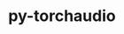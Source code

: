 ---
title: "py-torchaudio"
layout: cache
categories: [package, develop]
meta: {"compilers": ["apple-clang@16.0.0", "gcc@13.2.0"], "num_specs": 137, "num_specs_by_stack": {"ml-darwin-aarch64-mps": 28, "ml-linux-aarch64-cpu": 26, "ml-linux-aarch64-cuda": 27, "ml-linux-x86_64-cpu": 27, "ml-linux-x86_64-cuda": 29, "root": 137}, "oss": ["sequoia", "ubuntu24.04"], "platforms": ["darwin", "linux"], "stacks": ["ml-darwin-aarch64-mps", "ml-linux-aarch64-cpu", "ml-linux-aarch64-cuda", "ml-linux-x86_64-cpu", "ml-linux-x86_64-cuda", "root"], "targets": ["aarch64", "x86_64_v3"], "versions": ["2.6.0", "2.7.0"]}
spec_details: [{"compiler": "gcc@13.2.0", "hash": "2crxvvpxcp6daw3dkrzquedb3xgavqgy", "os": "ubuntu24.04", "platform": "linux", "size": "-", "stacks": ["ml-linux-aarch64-cpu", "root"], "target": "aarch64", "variants": ["build_system=python_pip"], "versions": ["2.7.0"]}, {"compiler": "gcc@13.2.0", "hash": "2dvpl27u64pr6y3v4cg4nqzb44jvren7", "os": "ubuntu24.04", "platform": "linux", "size": "-", "stacks": ["ml-linux-aarch64-cpu", "root"], "target": "aarch64", "variants": ["build_system=python_pip"], "versions": ["2.6.0"]}, {"compiler": "apple-clang@16.0.0", "hash": "2h7gp2xxoajmcaj5dyv6xbeida6osgs2", "os": "sequoia", "platform": "darwin", "size": "-", "stacks": ["ml-darwin-aarch64-mps", "root"], "target": "aarch64", "variants": ["build_system=python_pip"], "versions": ["2.6.0"]}, {"compiler": "gcc@13.2.0", "hash": "2lyohbashecwxsqlbj2qowkt2vkqaqjm", "os": "ubuntu24.04", "platform": "linux", "size": "-", "stacks": ["ml-linux-aarch64-cuda", "root"], "target": "aarch64", "variants": ["build_system=python_pip"], "versions": ["2.7.0"]}, {"compiler": "gcc@13.2.0", "hash": "2rh3bkoorhzvfyikblwrqsogkoy3urqk", "os": "ubuntu24.04", "platform": "linux", "size": "-", "stacks": ["ml-linux-aarch64-cpu", "root"], "target": "aarch64", "variants": ["build_system=python_pip"], "versions": ["2.6.0"]}, {"compiler": "apple-clang@16.0.0", "hash": "2rqm4y7nfkcgoaeqjvonap5qbhyaycqz", "os": "sequoia", "platform": "darwin", "size": "-", "stacks": ["ml-darwin-aarch64-mps", "root"], "target": "aarch64", "variants": ["build_system=python_pip"], "versions": ["2.7.0"]}, {"compiler": "gcc@13.2.0", "hash": "2ujapw2zpp33flciktofyi6ksyahdbxo", "os": "ubuntu24.04", "platform": "linux", "size": "-", "stacks": ["ml-linux-x86_64-cpu", "root"], "target": "x86_64_v3", "variants": ["build_system=python_pip"], "versions": ["2.7.0"]}, {"compiler": "gcc@13.2.0", "hash": "3sqiirafarnsoa5fmbegfhkykn2onopg", "os": "ubuntu24.04", "platform": "linux", "size": "-", "stacks": ["ml-linux-x86_64-cpu", "root"], "target": "x86_64_v3", "variants": ["build_system=python_pip"], "versions": ["2.7.0"]}, {"compiler": "gcc@13.2.0", "hash": "3wjfx5yeuzs4axlrohfknzrettrgcskz", "os": "ubuntu24.04", "platform": "linux", "size": "-", "stacks": ["ml-linux-aarch64-cuda", "root"], "target": "aarch64", "variants": ["build_system=python_pip"], "versions": ["2.6.0"]}, {"compiler": "gcc@13.2.0", "hash": "3xyc7qdrqitzseenuj2db4mewfwu36gk", "os": "ubuntu24.04", "platform": "linux", "size": "-", "stacks": ["ml-linux-aarch64-cpu", "root"], "target": "aarch64", "variants": ["build_system=python_pip"], "versions": ["2.7.0"]}, {"compiler": "gcc@13.2.0", "hash": "42xii3u2kj4x6pa3xo6a7ylep2dmaf6p", "os": "ubuntu24.04", "platform": "linux", "size": "-", "stacks": ["ml-linux-x86_64-cuda", "root"], "target": "x86_64_v3", "variants": ["build_system=python_pip"], "versions": ["2.6.0"]}, {"compiler": "gcc@13.2.0", "hash": "4mzgb7i2xy6j2dbc6gx2vzuqe4spdedk", "os": "ubuntu24.04", "platform": "linux", "size": "-", "stacks": ["ml-linux-aarch64-cuda", "root"], "target": "aarch64", "variants": ["build_system=python_pip"], "versions": ["2.6.0"]}, {"compiler": "apple-clang@16.0.0", "hash": "4ppsscegmibb7vx5kwrrdm7aog6j2qad", "os": "sequoia", "platform": "darwin", "size": "-", "stacks": ["ml-darwin-aarch64-mps", "root"], "target": "aarch64", "variants": ["build_system=python_pip"], "versions": ["2.7.0"]}, {"compiler": "gcc@13.2.0", "hash": "4qmra2xw57t5nltlxc64eldpkpkdb5af", "os": "ubuntu24.04", "platform": "linux", "size": "-", "stacks": ["ml-linux-x86_64-cpu", "root"], "target": "x86_64_v3", "variants": ["build_system=python_pip"], "versions": ["2.7.0"]}, {"compiler": "gcc@13.2.0", "hash": "4qt3lffok3rjp7lruddrc3kbdg2lxca2", "os": "ubuntu24.04", "platform": "linux", "size": "-", "stacks": ["ml-linux-aarch64-cuda", "root"], "target": "aarch64", "variants": ["build_system=python_pip"], "versions": ["2.7.0"]}, {"compiler": "apple-clang@16.0.0", "hash": "4x6maoz2lfzewh35zgfki55ufel7wnpp", "os": "sequoia", "platform": "darwin", "size": "-", "stacks": ["ml-darwin-aarch64-mps", "root"], "target": "aarch64", "variants": ["build_system=python_pip"], "versions": ["2.7.0"]}, {"compiler": "gcc@13.2.0", "hash": "5qgewj6epejq4iyammjdmi7jv5gs4ou7", "os": "ubuntu24.04", "platform": "linux", "size": "-", "stacks": ["ml-linux-aarch64-cpu", "root"], "target": "aarch64", "variants": ["build_system=python_pip"], "versions": ["2.7.0"]}, {"compiler": "gcc@13.2.0", "hash": "6e4ory4mk3as53efwsnpc7ka25oxppuo", "os": "ubuntu24.04", "platform": "linux", "size": "-", "stacks": ["ml-linux-aarch64-cpu", "root"], "target": "aarch64", "variants": ["build_system=python_pip"], "versions": ["2.6.0"]}, {"compiler": "gcc@13.2.0", "hash": "6mgjgbv3c4ay3nyzaikrzgsdr4yve2fh", "os": "ubuntu24.04", "platform": "linux", "size": "-", "stacks": ["ml-linux-x86_64-cpu", "root"], "target": "x86_64_v3", "variants": ["build_system=python_pip"], "versions": ["2.7.0"]}, {"compiler": "apple-clang@16.0.0", "hash": "6n3ftprjnw7fdgy6xlbklxwanblu5zxk", "os": "sequoia", "platform": "darwin", "size": "-", "stacks": ["ml-darwin-aarch64-mps", "root"], "target": "aarch64", "variants": ["build_system=python_pip"], "versions": ["2.6.0"]}, {"compiler": "gcc@13.2.0", "hash": "6teyelvdw4xwqxtlyq4aywybt4lj6scn", "os": "ubuntu24.04", "platform": "linux", "size": "-", "stacks": ["ml-linux-aarch64-cuda", "root"], "target": "aarch64", "variants": ["build_system=python_pip"], "versions": ["2.7.0"]}, {"compiler": "gcc@13.2.0", "hash": "766zpbhftbqgxdyiyuw6gwv4jeqgwuk6", "os": "ubuntu24.04", "platform": "linux", "size": "-", "stacks": ["ml-linux-aarch64-cpu", "root"], "target": "aarch64", "variants": ["build_system=python_pip"], "versions": ["2.6.0"]}, {"compiler": "gcc@13.2.0", "hash": "77idgc2ryc6nkfmhadwvsghjbrzye23a", "os": "ubuntu24.04", "platform": "linux", "size": "-", "stacks": ["ml-linux-aarch64-cpu", "root"], "target": "aarch64", "variants": ["build_system=python_pip"], "versions": ["2.6.0"]}, {"compiler": "gcc@13.2.0", "hash": "7dv6c2ifhhn3br3ronod3r6td7wuoyid", "os": "ubuntu24.04", "platform": "linux", "size": "-", "stacks": ["ml-linux-x86_64-cuda", "root"], "target": "x86_64_v3", "variants": ["build_system=python_pip"], "versions": ["2.7.0"]}, {"compiler": "gcc@13.2.0", "hash": "7jfjfrww5bcoat4zmi4womptnh3qadzu", "os": "ubuntu24.04", "platform": "linux", "size": "-", "stacks": ["ml-linux-aarch64-cpu", "root"], "target": "aarch64", "variants": ["build_system=python_pip"], "versions": ["2.7.0"]}, {"compiler": "gcc@13.2.0", "hash": "7r7w6gfi45zuuirri7c3s5mgzyftnekp", "os": "ubuntu24.04", "platform": "linux", "size": "-", "stacks": ["ml-linux-aarch64-cpu", "root"], "target": "aarch64", "variants": ["build_system=python_pip"], "versions": ["2.7.0"]}, {"compiler": "gcc@13.2.0", "hash": "a5y2sdpqzed7eg7wx4dinhirfq4dylek", "os": "ubuntu24.04", "platform": "linux", "size": "-", "stacks": ["ml-linux-x86_64-cpu", "root"], "target": "x86_64_v3", "variants": ["build_system=python_pip"], "versions": ["2.7.0"]}, {"compiler": "gcc@13.2.0", "hash": "aatw3tjvyrsg4yyj3segopbj3tvdxvpc", "os": "ubuntu24.04", "platform": "linux", "size": "-", "stacks": ["ml-linux-x86_64-cuda", "root"], "target": "x86_64_v3", "variants": ["build_system=python_pip"], "versions": ["2.6.0"]}, {"compiler": "gcc@13.2.0", "hash": "adoap4uisvv7ukl3sjz7wcngme6buf4e", "os": "ubuntu24.04", "platform": "linux", "size": "-", "stacks": ["ml-linux-aarch64-cuda", "root"], "target": "aarch64", "variants": ["build_system=python_pip"], "versions": ["2.7.0"]}, {"compiler": "gcc@13.2.0", "hash": "ae5xdkwsmhck7jhw6q5eecwpusopjdtr", "os": "ubuntu24.04", "platform": "linux", "size": "-", "stacks": ["ml-linux-x86_64-cpu", "root"], "target": "x86_64_v3", "variants": ["build_system=python_pip"], "versions": ["2.7.0"]}, {"compiler": "gcc@13.2.0", "hash": "any2pa4a5negwwwhl2v5374q3op4i44m", "os": "ubuntu24.04", "platform": "linux", "size": "-", "stacks": ["ml-linux-x86_64-cuda", "root"], "target": "x86_64_v3", "variants": ["build_system=python_pip"], "versions": ["2.7.0"]}, {"compiler": "gcc@13.2.0", "hash": "aqdkgkgdl3nzaplmyb3gsd2zupvnez3x", "os": "ubuntu24.04", "platform": "linux", "size": "-", "stacks": ["ml-linux-x86_64-cuda", "root"], "target": "x86_64_v3", "variants": ["build_system=python_pip"], "versions": ["2.7.0"]}, {"compiler": "gcc@13.2.0", "hash": "auv7c7uclgxdw2k7ogakxrz6kyasbjw5", "os": "ubuntu24.04", "platform": "linux", "size": "-", "stacks": ["ml-linux-aarch64-cuda", "root"], "target": "aarch64", "variants": ["build_system=python_pip"], "versions": ["2.7.0"]}, {"compiler": "gcc@13.2.0", "hash": "b33urp7khl4zg2tf7qkoam2vnse35fvd", "os": "ubuntu24.04", "platform": "linux", "size": "-", "stacks": ["ml-linux-aarch64-cpu", "root"], "target": "aarch64", "variants": ["build_system=python_pip"], "versions": ["2.7.0"]}, {"compiler": "gcc@13.2.0", "hash": "bxajxrbvwz5ykfza3zt7z453ckcos33e", "os": "ubuntu24.04", "platform": "linux", "size": "-", "stacks": ["ml-linux-aarch64-cuda", "root"], "target": "aarch64", "variants": ["build_system=python_pip"], "versions": ["2.6.0"]}, {"compiler": "gcc@13.2.0", "hash": "c3e5hco3p4svjriustud564pfrx4k5bo", "os": "ubuntu24.04", "platform": "linux", "size": "-", "stacks": ["ml-linux-aarch64-cpu", "root"], "target": "aarch64", "variants": ["build_system=python_pip"], "versions": ["2.7.0"]}, {"compiler": "apple-clang@16.0.0", "hash": "c3tvc2ssto7735o7tperuywhumzskbac", "os": "sequoia", "platform": "darwin", "size": "-", "stacks": ["ml-darwin-aarch64-mps", "root"], "target": "aarch64", "variants": ["build_system=python_pip"], "versions": ["2.6.0"]}, {"compiler": "apple-clang@16.0.0", "hash": "cia7lsgjrqguh73wdmycq4wdp5c7o2d2", "os": "sequoia", "platform": "darwin", "size": "-", "stacks": ["ml-darwin-aarch64-mps", "root"], "target": "aarch64", "variants": ["build_system=python_pip"], "versions": ["2.7.0"]}, {"compiler": "apple-clang@16.0.0", "hash": "ctvxt64i3dtnbvftehqouy744fac3z2e", "os": "sequoia", "platform": "darwin", "size": "-", "stacks": ["ml-darwin-aarch64-mps", "root"], "target": "aarch64", "variants": ["build_system=python_pip"], "versions": ["2.6.0"]}, {"compiler": "gcc@13.2.0", "hash": "cyk5cdgajvfopfnoqqqcc7lfh5gosuef", "os": "ubuntu24.04", "platform": "linux", "size": "-", "stacks": ["ml-linux-aarch64-cuda", "root"], "target": "aarch64", "variants": ["build_system=python_pip"], "versions": ["2.7.0"]}, {"compiler": "gcc@13.2.0", "hash": "d2beo7q3ncaprt7ogcpxdbf3ffzilnlh", "os": "ubuntu24.04", "platform": "linux", "size": "-", "stacks": ["ml-linux-x86_64-cpu", "root"], "target": "x86_64_v3", "variants": ["build_system=python_pip"], "versions": ["2.6.0"]}, {"compiler": "gcc@13.2.0", "hash": "d5igcc3o5p7wz73hcnysdu3f5bqdemsa", "os": "ubuntu24.04", "platform": "linux", "size": "-", "stacks": ["ml-linux-aarch64-cuda", "root"], "target": "aarch64", "variants": ["build_system=python_pip"], "versions": ["2.7.0"]}, {"compiler": "apple-clang@16.0.0", "hash": "dnrf7rikxphfphugn6lxi7od5c2kpoo2", "os": "sequoia", "platform": "darwin", "size": "-", "stacks": ["ml-darwin-aarch64-mps", "root"], "target": "aarch64", "variants": ["build_system=python_pip"], "versions": ["2.6.0"]}, {"compiler": "gcc@13.2.0", "hash": "dokhpmhgikz3xmny7iafbikkksysonxe", "os": "ubuntu24.04", "platform": "linux", "size": "-", "stacks": ["ml-linux-x86_64-cuda", "root"], "target": "x86_64_v3", "variants": ["build_system=python_pip"], "versions": ["2.6.0"]}, {"compiler": "apple-clang@16.0.0", "hash": "dr52tve7cwargccxfuqdgzxwss2m5vh4", "os": "sequoia", "platform": "darwin", "size": "-", "stacks": ["ml-darwin-aarch64-mps", "root"], "target": "aarch64", "variants": ["build_system=python_pip"], "versions": ["2.7.0"]}, {"compiler": "apple-clang@16.0.0", "hash": "eayrlvya6dtxw7zybspk2aqlzgfcnpuw", "os": "sequoia", "platform": "darwin", "size": "-", "stacks": ["ml-darwin-aarch64-mps", "root"], "target": "aarch64", "variants": ["build_system=python_pip"], "versions": ["2.7.0"]}, {"compiler": "gcc@13.2.0", "hash": "ebf7mwrn65yduppinvsnq5co2utkxpvs", "os": "ubuntu24.04", "platform": "linux", "size": "-", "stacks": ["ml-linux-aarch64-cuda", "root"], "target": "aarch64", "variants": ["build_system=python_pip"], "versions": ["2.6.0"]}, {"compiler": "gcc@13.2.0", "hash": "ey3gun7n32qofsa74nidp6f6ajxwjmlh", "os": "ubuntu24.04", "platform": "linux", "size": "-", "stacks": ["ml-linux-x86_64-cpu", "root"], "target": "x86_64_v3", "variants": ["build_system=python_pip"], "versions": ["2.7.0"]}, {"compiler": "gcc@13.2.0", "hash": "f4lfma4pu26e63ygjapxvs4ttyg3tgaq", "os": "ubuntu24.04", "platform": "linux", "size": "-", "stacks": ["ml-linux-x86_64-cuda", "root"], "target": "x86_64_v3", "variants": ["build_system=python_pip"], "versions": ["2.6.0"]}, {"compiler": "gcc@13.2.0", "hash": "f6jeim3yte4jg5sr4rfjbyzjqpefl3wu", "os": "ubuntu24.04", "platform": "linux", "size": "-", "stacks": ["ml-linux-x86_64-cuda", "root"], "target": "x86_64_v3", "variants": ["build_system=python_pip"], "versions": ["2.7.0"]}, {"compiler": "gcc@13.2.0", "hash": "f7lfjgd5v5h2e5zrgwyfe7u6ozeq2zgk", "os": "ubuntu24.04", "platform": "linux", "size": "-", "stacks": ["ml-linux-aarch64-cpu", "root"], "target": "aarch64", "variants": ["build_system=python_pip"], "versions": ["2.7.0"]}, {"compiler": "gcc@13.2.0", "hash": "fbxgoj636faagm4yhjjucy2jsynwgt3r", "os": "ubuntu24.04", "platform": "linux", "size": "-", "stacks": ["ml-linux-aarch64-cuda", "root"], "target": "aarch64", "variants": ["build_system=python_pip"], "versions": ["2.7.0"]}, {"compiler": "gcc@13.2.0", "hash": "fieqvv5m6npi6o2tqderufhgwzyqdds6", "os": "ubuntu24.04", "platform": "linux", "size": "-", "stacks": ["ml-linux-x86_64-cuda", "root"], "target": "x86_64_v3", "variants": ["build_system=python_pip"], "versions": ["2.7.0"]}, {"compiler": "gcc@13.2.0", "hash": "fikalrnzkbqxemyfimmlhigtc5qmsl5k", "os": "ubuntu24.04", "platform": "linux", "size": "-", "stacks": ["ml-linux-aarch64-cpu", "root"], "target": "aarch64", "variants": ["build_system=python_pip"], "versions": ["2.6.0"]}, {"compiler": "gcc@13.2.0", "hash": "fxiqtcxg4s7ipio5igxrdmtd4x6nzrar", "os": "ubuntu24.04", "platform": "linux", "size": "-", "stacks": ["ml-linux-aarch64-cpu", "root"], "target": "aarch64", "variants": ["build_system=python_pip"], "versions": ["2.7.0"]}, {"compiler": "gcc@13.2.0", "hash": "g3fnz5i4rxa3fhfuxu44xiqpa7f6523m", "os": "ubuntu24.04", "platform": "linux", "size": "-", "stacks": ["ml-linux-aarch64-cuda", "root"], "target": "aarch64", "variants": ["build_system=python_pip"], "versions": ["2.6.0"]}, {"compiler": "gcc@13.2.0", "hash": "gjvocr7fi5g3iksibt5rofonrnkp7vxq", "os": "ubuntu24.04", "platform": "linux", "size": "-", "stacks": ["ml-linux-aarch64-cpu", "root"], "target": "aarch64", "variants": ["build_system=python_pip"], "versions": ["2.7.0"]}, {"compiler": "apple-clang@16.0.0", "hash": "gniwwmfjq5pdtnqzwwyvp2tjtz7f4ujz", "os": "sequoia", "platform": "darwin", "size": "-", "stacks": ["ml-darwin-aarch64-mps", "root"], "target": "aarch64", "variants": ["build_system=python_pip"], "versions": ["2.7.0"]}, {"compiler": "gcc@13.2.0", "hash": "haloecsfbwky62y7xo25kwf7bgugrfxt", "os": "ubuntu24.04", "platform": "linux", "size": "-", "stacks": ["ml-linux-aarch64-cuda", "root"], "target": "aarch64", "variants": ["build_system=python_pip"], "versions": ["2.6.0"]}, {"compiler": "gcc@13.2.0", "hash": "hbsao7hgd7kehwbiezmoiiiopg34voui", "os": "ubuntu24.04", "platform": "linux", "size": "-", "stacks": ["ml-linux-x86_64-cpu", "root"], "target": "x86_64_v3", "variants": ["build_system=python_pip"], "versions": ["2.6.0"]}, {"compiler": "gcc@13.2.0", "hash": "hfmmlnikijog6lc67ombqptpttnwgavn", "os": "ubuntu24.04", "platform": "linux", "size": "-", "stacks": ["ml-linux-x86_64-cpu", "root"], "target": "x86_64_v3", "variants": ["build_system=python_pip"], "versions": ["2.6.0"]}, {"compiler": "gcc@13.2.0", "hash": "hupns36gwpirpo6vrm7jpyqtw3tocx5l", "os": "ubuntu24.04", "platform": "linux", "size": "-", "stacks": ["ml-linux-x86_64-cuda", "root"], "target": "x86_64_v3", "variants": ["build_system=python_pip"], "versions": ["2.6.0"]}, {"compiler": "gcc@13.2.0", "hash": "i3kusbvvafhxh5pxushtydw54bsgfruh", "os": "ubuntu24.04", "platform": "linux", "size": "-", "stacks": ["ml-linux-x86_64-cpu", "root"], "target": "x86_64_v3", "variants": ["build_system=python_pip"], "versions": ["2.7.0"]}, {"compiler": "gcc@13.2.0", "hash": "icqycu2n3akm7lovlixlzhi4hozm2kkn", "os": "ubuntu24.04", "platform": "linux", "size": "-", "stacks": ["ml-linux-x86_64-cuda", "root"], "target": "x86_64_v3", "variants": ["build_system=python_pip"], "versions": ["2.7.0"]}, {"compiler": "gcc@13.2.0", "hash": "isy57zu5sn4dgro5rzaah3fuhz6revqu", "os": "ubuntu24.04", "platform": "linux", "size": "-", "stacks": ["ml-linux-x86_64-cpu", "root"], "target": "x86_64_v3", "variants": ["build_system=python_pip"], "versions": ["2.7.0"]}, {"compiler": "gcc@13.2.0", "hash": "iu2aveqwzqx3msyrpcwivrpmf4hqpkas", "os": "ubuntu24.04", "platform": "linux", "size": "-", "stacks": ["ml-linux-aarch64-cpu", "root"], "target": "aarch64", "variants": ["build_system=python_pip"], "versions": ["2.6.0"]}, {"compiler": "apple-clang@16.0.0", "hash": "j6jslkudjrtuecj5j6csarzkslm2qzsm", "os": "sequoia", "platform": "darwin", "size": "-", "stacks": ["ml-darwin-aarch64-mps", "root"], "target": "aarch64", "variants": ["build_system=python_pip"], "versions": ["2.6.0"]}, {"compiler": "gcc@13.2.0", "hash": "jhslxs63q27srerhlhibxvhxq2gz3aa6", "os": "ubuntu24.04", "platform": "linux", "size": "-", "stacks": ["ml-linux-x86_64-cuda", "root"], "target": "x86_64_v3", "variants": ["build_system=python_pip"], "versions": ["2.7.0"]}, {"compiler": "gcc@13.2.0", "hash": "jqmj6buyidjmhwcc25swnbmwewsewg25", "os": "ubuntu24.04", "platform": "linux", "size": "-", "stacks": ["ml-linux-x86_64-cuda", "root"], "target": "x86_64_v3", "variants": ["build_system=python_pip"], "versions": ["2.6.0"]}, {"compiler": "apple-clang@16.0.0", "hash": "jticpgecfnvl7iqrcfvixwz6ddybnui4", "os": "sequoia", "platform": "darwin", "size": "-", "stacks": ["ml-darwin-aarch64-mps", "root"], "target": "aarch64", "variants": ["build_system=python_pip"], "versions": ["2.7.0"]}, {"compiler": "gcc@13.2.0", "hash": "kqlqse6njcdvfhye6ayrbnrfxcfepw4c", "os": "ubuntu24.04", "platform": "linux", "size": "-", "stacks": ["ml-linux-aarch64-cuda", "root"], "target": "aarch64", "variants": ["build_system=python_pip"], "versions": ["2.6.0"]}, {"compiler": "gcc@13.2.0", "hash": "kr5ouvbfjkgqqkhmoar7vf5sszb6cabx", "os": "ubuntu24.04", "platform": "linux", "size": "-", "stacks": ["ml-linux-aarch64-cuda", "root"], "target": "aarch64", "variants": ["build_system=python_pip"], "versions": ["2.7.0"]}, {"compiler": "apple-clang@16.0.0", "hash": "l43id5zvhzzthcu5jzipfyqvftbqlvwn", "os": "sequoia", "platform": "darwin", "size": "-", "stacks": ["ml-darwin-aarch64-mps", "root"], "target": "aarch64", "variants": ["build_system=python_pip"], "versions": ["2.7.0"]}, {"compiler": "apple-clang@16.0.0", "hash": "lhpbyuhfpoza6erxezsolxednsgchhgf", "os": "sequoia", "platform": "darwin", "size": "-", "stacks": ["ml-darwin-aarch64-mps", "root"], "target": "aarch64", "variants": ["build_system=python_pip"], "versions": ["2.6.0"]}, {"compiler": "apple-clang@16.0.0", "hash": "lpkggumvh5tds473obmfwmoueyprmpnk", "os": "sequoia", "platform": "darwin", "size": "-", "stacks": ["ml-darwin-aarch64-mps", "root"], "target": "aarch64", "variants": ["build_system=python_pip"], "versions": ["2.6.0"]}, {"compiler": "gcc@13.2.0", "hash": "mxjhxdjgv4plhubcygvqbbdzy6mpfvy3", "os": "ubuntu24.04", "platform": "linux", "size": "-", "stacks": ["ml-linux-x86_64-cpu", "root"], "target": "x86_64_v3", "variants": ["build_system=python_pip"], "versions": ["2.7.0"]}, {"compiler": "apple-clang@16.0.0", "hash": "mxyq3ckk4jvw5parusi3yjaciq7egh5f", "os": "sequoia", "platform": "darwin", "size": "-", "stacks": ["ml-darwin-aarch64-mps", "root"], "target": "aarch64", "variants": ["build_system=python_pip"], "versions": ["2.7.0"]}, {"compiler": "gcc@13.2.0", "hash": "n4w3uxutxmp3mq4kmviaqy4unfsz4uum", "os": "ubuntu24.04", "platform": "linux", "size": "-", "stacks": ["ml-linux-x86_64-cuda", "root"], "target": "x86_64_v3", "variants": ["build_system=python_pip"], "versions": ["2.6.0"]}, {"compiler": "gcc@13.2.0", "hash": "nfo23wip5jmenw67nxn3grf6u67umo6o", "os": "ubuntu24.04", "platform": "linux", "size": "-", "stacks": ["ml-linux-aarch64-cuda", "root"], "target": "aarch64", "variants": ["build_system=python_pip"], "versions": ["2.7.0"]}, {"compiler": "gcc@13.2.0", "hash": "nr752yk5solkr54uswkjnwjxxyeott3b", "os": "ubuntu24.04", "platform": "linux", "size": "-", "stacks": ["ml-linux-aarch64-cuda", "root"], "target": "aarch64", "variants": ["build_system=python_pip"], "versions": ["2.6.0"]}, {"compiler": "gcc@13.2.0", "hash": "oaxl5wyy5z5ddjfgqbwpkqbpvetjeyng", "os": "ubuntu24.04", "platform": "linux", "size": "-", "stacks": ["ml-linux-x86_64-cpu", "root"], "target": "x86_64_v3", "variants": ["build_system=python_pip"], "versions": ["2.6.0"]}, {"compiler": "apple-clang@16.0.0", "hash": "oeb3hpgzsgv2hjenrowd7v34bbzqty4t", "os": "sequoia", "platform": "darwin", "size": "-", "stacks": ["ml-darwin-aarch64-mps", "root"], "target": "aarch64", "variants": ["build_system=python_pip"], "versions": ["2.7.0"]}, {"compiler": "gcc@13.2.0", "hash": "ogarzh6gkytwpn6hsjvvbvmaxql52y6j", "os": "ubuntu24.04", "platform": "linux", "size": "-", "stacks": ["ml-linux-x86_64-cpu", "root"], "target": "x86_64_v3", "variants": ["build_system=python_pip"], "versions": ["2.6.0"]}, {"compiler": "gcc@13.2.0", "hash": "pbcsecht7tj5s7z3pdgkn74jsfugumor", "os": "ubuntu24.04", "platform": "linux", "size": "-", "stacks": ["ml-linux-aarch64-cuda", "root"], "target": "aarch64", "variants": ["build_system=python_pip"], "versions": ["2.6.0"]}, {"compiler": "gcc@13.2.0", "hash": "pbp6xe3xckesmgzftforhxxefmwrf4du", "os": "ubuntu24.04", "platform": "linux", "size": "-", "stacks": ["ml-linux-aarch64-cpu", "root"], "target": "aarch64", "variants": ["build_system=python_pip"], "versions": ["2.6.0"]}, {"compiler": "gcc@13.2.0", "hash": "pdfu4majrp7nibolwlnwlibbpi2ks5xj", "os": "ubuntu24.04", "platform": "linux", "size": "-", "stacks": ["ml-linux-x86_64-cpu", "root"], "target": "x86_64_v3", "variants": ["build_system=python_pip"], "versions": ["2.7.0"]}, {"compiler": "gcc@13.2.0", "hash": "pih7ricxzt7kv3zx6wgsgctkwz3mkqbq", "os": "ubuntu24.04", "platform": "linux", "size": "-", "stacks": ["ml-linux-aarch64-cuda", "root"], "target": "aarch64", "variants": ["build_system=python_pip"], "versions": ["2.7.0"]}, {"compiler": "gcc@13.2.0", "hash": "ppq5b47lffi5adi423w6345uiopmfysw", "os": "ubuntu24.04", "platform": "linux", "size": "-", "stacks": ["ml-linux-x86_64-cuda", "root"], "target": "x86_64_v3", "variants": ["build_system=python_pip"], "versions": ["2.6.0"]}, {"compiler": "gcc@13.2.0", "hash": "pxztpvao54l3vlnz2pgrqtjuqg7div7l", "os": "ubuntu24.04", "platform": "linux", "size": "-", "stacks": ["ml-linux-x86_64-cuda", "root"], "target": "x86_64_v3", "variants": ["build_system=python_pip"], "versions": ["2.7.0"]}, {"compiler": "gcc@13.2.0", "hash": "pypi7d6hrate5nipu2q5k7fiweafbjjy", "os": "ubuntu24.04", "platform": "linux", "size": "-", "stacks": ["ml-linux-aarch64-cpu", "root"], "target": "aarch64", "variants": ["build_system=python_pip"], "versions": ["2.6.0"]}, {"compiler": "gcc@13.2.0", "hash": "qck4phiwx2i6qjfnoc35oziu5iu6k3xv", "os": "ubuntu24.04", "platform": "linux", "size": "-", "stacks": ["ml-linux-x86_64-cpu", "root"], "target": "x86_64_v3", "variants": ["build_system=python_pip"], "versions": ["2.6.0"]}, {"compiler": "gcc@13.2.0", "hash": "qijy266ydhjehhdfziuer7lvjrklnkco", "os": "ubuntu24.04", "platform": "linux", "size": "-", "stacks": ["ml-linux-x86_64-cpu", "root"], "target": "x86_64_v3", "variants": ["build_system=python_pip"], "versions": ["2.7.0"]}, {"compiler": "gcc@13.2.0", "hash": "qznwp626twsuw55uakmnls7ieipg24pf", "os": "ubuntu24.04", "platform": "linux", "size": "-", "stacks": ["ml-linux-aarch64-cuda", "root"], "target": "aarch64", "variants": ["build_system=python_pip"], "versions": ["2.7.0"]}, {"compiler": "apple-clang@16.0.0", "hash": "r7ahhjpcte6iuznopzuvxxn47zvbergm", "os": "sequoia", "platform": "darwin", "size": "-", "stacks": ["ml-darwin-aarch64-mps", "root"], "target": "aarch64", "variants": ["build_system=python_pip"], "versions": ["2.7.0"]}, {"compiler": "gcc@13.2.0", "hash": "rlwzbvksyqzmvyjwqnujrj7nybp3ahcv", "os": "ubuntu24.04", "platform": "linux", "size": "-", "stacks": ["ml-linux-aarch64-cuda", "root"], "target": "aarch64", "variants": ["build_system=python_pip"], "versions": ["2.7.0"]}, {"compiler": "gcc@13.2.0", "hash": "sj4ztjftgl4qle7gmwht7o4675i3gvpf", "os": "ubuntu24.04", "platform": "linux", "size": "-", "stacks": ["ml-linux-aarch64-cpu", "root"], "target": "aarch64", "variants": ["build_system=python_pip"], "versions": ["2.6.0"]}, {"compiler": "gcc@13.2.0", "hash": "snxyt7vsxlctl6gmmtlxijqqwqsblocl", "os": "ubuntu24.04", "platform": "linux", "size": "-", "stacks": ["ml-linux-aarch64-cuda", "root"], "target": "aarch64", "variants": ["build_system=python_pip"], "versions": ["2.7.0"]}, {"compiler": "apple-clang@16.0.0", "hash": "surv4tcpfvdslea5emiu4lg7jb3digep", "os": "sequoia", "platform": "darwin", "size": "-", "stacks": ["ml-darwin-aarch64-mps", "root"], "target": "aarch64", "variants": ["build_system=python_pip"], "versions": ["2.6.0"]}, {"compiler": "gcc@13.2.0", "hash": "t4ylxc4fq7rpycibjvs3meg7yvc5lpy7", "os": "ubuntu24.04", "platform": "linux", "size": "-", "stacks": ["ml-linux-x86_64-cuda", "root"], "target": "x86_64_v3", "variants": ["build_system=python_pip"], "versions": ["2.7.0"]}, {"compiler": "gcc@13.2.0", "hash": "ta64wilpxifbvnhqgmiinrf77epqbdd2", "os": "ubuntu24.04", "platform": "linux", "size": "-", "stacks": ["ml-linux-x86_64-cuda", "root"], "target": "x86_64_v3", "variants": ["build_system=python_pip"], "versions": ["2.6.0"]}, {"compiler": "apple-clang@16.0.0", "hash": "tcxffwconmhyz4ehmohlwyg3fiavz2bq", "os": "sequoia", "platform": "darwin", "size": "-", "stacks": ["ml-darwin-aarch64-mps", "root"], "target": "aarch64", "variants": ["build_system=python_pip"], "versions": ["2.7.0"]}, {"compiler": "gcc@13.2.0", "hash": "tgth52mtmbofpe3eavf5g6si4y2otett", "os": "ubuntu24.04", "platform": "linux", "size": "-", "stacks": ["ml-linux-aarch64-cpu", "root"], "target": "aarch64", "variants": ["build_system=python_pip"], "versions": ["2.6.0"]}, {"compiler": "gcc@13.2.0", "hash": "touznbm3zhvpampvjbj6ocblsksep3c2", "os": "ubuntu24.04", "platform": "linux", "size": "-", "stacks": ["ml-linux-x86_64-cuda", "root"], "target": "x86_64_v3", "variants": ["build_system=python_pip"], "versions": ["2.7.0"]}, {"compiler": "gcc@13.2.0", "hash": "uaihgl7puwgiyjoqkmaa54neamigprlr", "os": "ubuntu24.04", "platform": "linux", "size": "-", "stacks": ["ml-linux-x86_64-cpu", "root"], "target": "x86_64_v3", "variants": ["build_system=python_pip"], "versions": ["2.7.0"]}, {"compiler": "gcc@13.2.0", "hash": "uds2jaxnrlooleh4dpota7muqk6cejbc", "os": "ubuntu24.04", "platform": "linux", "size": "-", "stacks": ["ml-linux-x86_64-cuda", "root"], "target": "x86_64_v3", "variants": ["build_system=python_pip"], "versions": ["2.7.0"]}, {"compiler": "gcc@13.2.0", "hash": "uegmk6umt5knforsmlal7tcnajbeoki5", "os": "ubuntu24.04", "platform": "linux", "size": "-", "stacks": ["ml-linux-x86_64-cuda", "root"], "target": "x86_64_v3", "variants": ["build_system=python_pip"], "versions": ["2.7.0"]}, {"compiler": "gcc@13.2.0", "hash": "uggcjq5bbz2zhjfnxrglk2nfnhic5dh2", "os": "ubuntu24.04", "platform": "linux", "size": "-", "stacks": ["ml-linux-x86_64-cpu", "root"], "target": "x86_64_v3", "variants": ["build_system=python_pip"], "versions": ["2.6.0"]}, {"compiler": "gcc@13.2.0", "hash": "uivndjafo7l6kpxjz46l3n4v3livucvf", "os": "ubuntu24.04", "platform": "linux", "size": "-", "stacks": ["ml-linux-x86_64-cpu", "root"], "target": "x86_64_v3", "variants": ["build_system=python_pip"], "versions": ["2.6.0"]}, {"compiler": "gcc@13.2.0", "hash": "umz6fwkjavb375ghiqnvhivciv37g3ts", "os": "ubuntu24.04", "platform": "linux", "size": "-", "stacks": ["ml-linux-x86_64-cuda", "root"], "target": "x86_64_v3", "variants": ["build_system=python_pip"], "versions": ["2.6.0"]}, {"compiler": "gcc@13.2.0", "hash": "utvvlscryrjeqa23jsnxfidynxe4skyr", "os": "ubuntu24.04", "platform": "linux", "size": "-", "stacks": ["ml-linux-aarch64-cuda", "root"], "target": "aarch64", "variants": ["build_system=python_pip"], "versions": ["2.7.0"]}, {"compiler": "gcc@13.2.0", "hash": "uw6vi7btrrahsqlvtq6zjnegfoogxm5e", "os": "ubuntu24.04", "platform": "linux", "size": "-", "stacks": ["ml-linux-x86_64-cpu", "root"], "target": "x86_64_v3", "variants": ["build_system=python_pip"], "versions": ["2.6.0"]}, {"compiler": "gcc@13.2.0", "hash": "v2i4pxcwyxqrdjwhcizmh4a6vf3pi6oe", "os": "ubuntu24.04", "platform": "linux", "size": "-", "stacks": ["ml-linux-x86_64-cpu", "root"], "target": "x86_64_v3", "variants": ["build_system=python_pip"], "versions": ["2.6.0"]}, {"compiler": "gcc@13.2.0", "hash": "vc7kbau55erfrghnalhad5x7m4z42l64", "os": "ubuntu24.04", "platform": "linux", "size": "-", "stacks": ["ml-linux-aarch64-cpu", "root"], "target": "aarch64", "variants": ["build_system=python_pip"], "versions": ["2.7.0"]}, {"compiler": "gcc@13.2.0", "hash": "vk3r5tey5gpgvrstuuevlvzk2vuemijx", "os": "ubuntu24.04", "platform": "linux", "size": "-", "stacks": ["ml-linux-x86_64-cpu", "root"], "target": "x86_64_v3", "variants": ["build_system=python_pip"], "versions": ["2.6.0"]}, {"compiler": "gcc@13.2.0", "hash": "vlokygt43k5ekpwbegdp7ihk6brsvunn", "os": "ubuntu24.04", "platform": "linux", "size": "-", "stacks": ["ml-linux-aarch64-cuda", "root"], "target": "aarch64", "variants": ["build_system=python_pip"], "versions": ["2.6.0"]}, {"compiler": "apple-clang@16.0.0", "hash": "w32owzvokywyj67pkjcfufsbfunumsgl", "os": "sequoia", "platform": "darwin", "size": "-", "stacks": ["ml-darwin-aarch64-mps", "root"], "target": "aarch64", "variants": ["build_system=python_pip"], "versions": ["2.7.0"]}, {"compiler": "gcc@13.2.0", "hash": "wags4rufrsug3kchvi2kimnbkhfeblfb", "os": "ubuntu24.04", "platform": "linux", "size": "-", "stacks": ["ml-linux-x86_64-cuda", "root"], "target": "x86_64_v3", "variants": ["build_system=python_pip"], "versions": ["2.6.0"]}, {"compiler": "gcc@13.2.0", "hash": "waxkno3uds5673emdhbkxotoqnpussi3", "os": "ubuntu24.04", "platform": "linux", "size": "-", "stacks": ["ml-linux-aarch64-cpu", "root"], "target": "aarch64", "variants": ["build_system=python_pip"], "versions": ["2.7.0"]}, {"compiler": "apple-clang@16.0.0", "hash": "wrdu6gxksivr7c4kyc4pdfspmy7xwyqm", "os": "sequoia", "platform": "darwin", "size": "-", "stacks": ["ml-darwin-aarch64-mps", "root"], "target": "aarch64", "variants": ["build_system=python_pip"], "versions": ["2.7.0"]}, {"compiler": "gcc@13.2.0", "hash": "wvi2ik5je6c4z5lwby62idt3qzv4kiw2", "os": "ubuntu24.04", "platform": "linux", "size": "-", "stacks": ["ml-linux-x86_64-cuda", "root"], "target": "x86_64_v3", "variants": ["build_system=python_pip"], "versions": ["2.7.0"]}, {"compiler": "gcc@13.2.0", "hash": "wwuvikzkpkv65o3pf5xleletqtjjpho4", "os": "ubuntu24.04", "platform": "linux", "size": "-", "stacks": ["ml-linux-x86_64-cpu", "root"], "target": "x86_64_v3", "variants": ["build_system=python_pip"], "versions": ["2.6.0"]}, {"compiler": "gcc@13.2.0", "hash": "wxwdq6kachfxbbhgzi6s4fgei5c42eg2", "os": "ubuntu24.04", "platform": "linux", "size": "-", "stacks": ["ml-linux-x86_64-cpu", "root"], "target": "x86_64_v3", "variants": ["build_system=python_pip"], "versions": ["2.7.0"]}, {"compiler": "gcc@13.2.0", "hash": "x4npsfrirlaycvuzjx4hgoyyrfxgr5hr", "os": "ubuntu24.04", "platform": "linux", "size": "-", "stacks": ["ml-linux-x86_64-cuda", "root"], "target": "x86_64_v3", "variants": ["build_system=python_pip"], "versions": ["2.6.0"]}, {"compiler": "gcc@13.2.0", "hash": "x63rz3ha2igjanq3p5fev35amjigc5bi", "os": "ubuntu24.04", "platform": "linux", "size": "-", "stacks": ["ml-linux-x86_64-cuda", "root"], "target": "x86_64_v3", "variants": ["build_system=python_pip"], "versions": ["2.7.0"]}, {"compiler": "apple-clang@16.0.0", "hash": "xawhj6phl5z6v62ou5nyujs6gjlmm4i7", "os": "sequoia", "platform": "darwin", "size": "-", "stacks": ["ml-darwin-aarch64-mps", "root"], "target": "aarch64", "variants": ["build_system=python_pip"], "versions": ["2.6.0"]}, {"compiler": "gcc@13.2.0", "hash": "xdehwfill44regd5bvteyey2meupfgtw", "os": "ubuntu24.04", "platform": "linux", "size": "-", "stacks": ["ml-linux-aarch64-cpu", "root"], "target": "aarch64", "variants": ["build_system=python_pip"], "versions": ["2.7.0"]}, {"compiler": "apple-clang@16.0.0", "hash": "xmdgc6fp5ypoqqp5flvvx4jiqgh24lng", "os": "sequoia", "platform": "darwin", "size": "-", "stacks": ["ml-darwin-aarch64-mps", "root"], "target": "aarch64", "variants": ["build_system=python_pip"], "versions": ["2.6.0"]}, {"compiler": "gcc@13.2.0", "hash": "xrgb7r4zeqlufg6ze33xgudmna72xnzd", "os": "ubuntu24.04", "platform": "linux", "size": "-", "stacks": ["ml-linux-aarch64-cpu", "root"], "target": "aarch64", "variants": ["build_system=python_pip"], "versions": ["2.7.0"]}, {"compiler": "gcc@13.2.0", "hash": "y3ldmnsh4qlyawbeszehxstl72m6i5vl", "os": "ubuntu24.04", "platform": "linux", "size": "-", "stacks": ["ml-linux-x86_64-cuda", "root"], "target": "x86_64_v3", "variants": ["build_system=python_pip"], "versions": ["2.7.0"]}, {"compiler": "gcc@13.2.0", "hash": "yi5w3ehq5hczp35q373snd5qaso7dtvu", "os": "ubuntu24.04", "platform": "linux", "size": "-", "stacks": ["ml-linux-x86_64-cuda", "root"], "target": "x86_64_v3", "variants": ["build_system=python_pip"], "versions": ["2.7.0"]}, {"compiler": "gcc@13.2.0", "hash": "yw6gaenf674vnd537nebfnrzrkco6x3e", "os": "ubuntu24.04", "platform": "linux", "size": "-", "stacks": ["ml-linux-x86_64-cuda", "root"], "target": "x86_64_v3", "variants": ["build_system=python_pip"], "versions": ["2.6.0"]}, {"compiler": "gcc@13.2.0", "hash": "z3oko3xvqgiulcoh2al2zu4ppxvbq3dk", "os": "ubuntu24.04", "platform": "linux", "size": "-", "stacks": ["ml-linux-aarch64-cuda", "root"], "target": "aarch64", "variants": ["build_system=python_pip"], "versions": ["2.6.0"]}, {"compiler": "gcc@13.2.0", "hash": "z7bp4g4jhgcrzbjt6faovqsjkcr2tast", "os": "ubuntu24.04", "platform": "linux", "size": "-", "stacks": ["ml-linux-aarch64-cpu", "root"], "target": "aarch64", "variants": ["build_system=python_pip"], "versions": ["2.6.0"]}, {"compiler": "apple-clang@16.0.0", "hash": "zbqqtegcog6mlj7e2d6uvdejuwnxfizt", "os": "sequoia", "platform": "darwin", "size": "-", "stacks": ["ml-darwin-aarch64-mps", "root"], "target": "aarch64", "variants": ["build_system=python_pip"], "versions": ["2.7.0"]}, {"compiler": "gcc@13.2.0", "hash": "zgpdmgg3lxrg5j2xmnzffk364gsghcpb", "os": "ubuntu24.04", "platform": "linux", "size": "-", "stacks": ["ml-linux-x86_64-cpu", "root"], "target": "x86_64_v3", "variants": ["build_system=python_pip"], "versions": ["2.7.0"]}, {"compiler": "gcc@13.2.0", "hash": "zknoozfmpdjnqdd6lqhi4mvpnoervhqz", "os": "ubuntu24.04", "platform": "linux", "size": "-", "stacks": ["ml-linux-aarch64-cuda", "root"], "target": "aarch64", "variants": ["build_system=python_pip"], "versions": ["2.6.0"]}, {"compiler": "apple-clang@16.0.0", "hash": "zsvzrxet34rfrabw275k43lrslesz2ub", "os": "sequoia", "platform": "darwin", "size": "-", "stacks": ["ml-darwin-aarch64-mps", "root"], "target": "aarch64", "variants": ["build_system=python_pip"], "versions": ["2.6.0"]}]
---